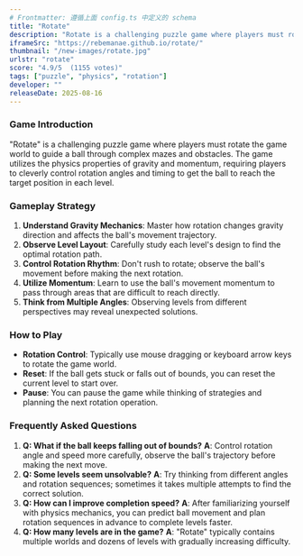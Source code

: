 ```yaml
---
# Frontmatter: 遵循上面 config.ts 中定义的 schema
title: "Rotate"
description: "Rotate is a challenging puzzle game where players must rotate the game world to guide a ball through complex mazes and obstacles, using gravity and momentum to reach the goal in each level."
iframeSrc: "https://rebemanae.github.io/rotate/"
thumbnail: "/new-images/rotate.jpg"
urlstr: "rotate"
score: "4.9/5  (1155 votes)"
tags: ["puzzle", "physics", "rotation"]
developer: ""
releaseDate: 2025-08-16
---
```




### Game Introduction

"Rotate" is a challenging puzzle game where players must rotate the game world to guide a ball through complex mazes and obstacles. The game utilizes the physics properties of gravity and momentum, requiring players to cleverly control rotation angles and timing to get the ball to reach the target position in each level.

### Gameplay Strategy

1.  **Understand Gravity Mechanics**: Master how rotation changes gravity direction and affects the ball's movement trajectory.
2.  **Observe Level Layout**: Carefully study each level's design to find the optimal rotation path.
3.  **Control Rotation Rhythm**: Don't rush to rotate; observe the ball's movement before making the next rotation.
4.  **Utilize Momentum**: Learn to use the ball's movement momentum to pass through areas that are difficult to reach directly.
5.  **Think from Multiple Angles**: Observing levels from different perspectives may reveal unexpected solutions.

### How to Play

*   **Rotation Control**: Typically use mouse dragging or keyboard arrow keys to rotate the game world.
*   **Reset**: If the ball gets stuck or falls out of bounds, you can reset the current level to start over.
*   **Pause**: You can pause the game while thinking of strategies and planning the next rotation operation.

### Frequently Asked Questions

1.  **Q: What if the ball keeps falling out of bounds?**
    **A**: Control rotation angle and speed more carefully, observe the ball's trajectory before making the next move.
2.  **Q: Some levels seem unsolvable?**
    **A**: Try thinking from different angles and rotation sequences; sometimes it takes multiple attempts to find the correct solution.
3.  **Q: How can I improve completion speed?**
    **A**: After familiarizing yourself with physics mechanics, you can predict ball movement and plan rotation sequences in advance to complete levels faster.
4.  **Q: How many levels are in the game?**
    **A**: "Rotate" typically contains multiple worlds and dozens of levels with gradually increasing difficulty.